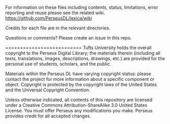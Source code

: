 
For information on these files including contents, status, limitations, error reporting and reuse please see the related wiki. https://github.com/PerseusDL/lexica/wiki

Credits for each file are in the relevant directories.

Questions or comments? Please create an issue in this repo.

==========================
Tufts University holds the overall copyright to the Perseus Digital Library; the materials therein (including all texts, translations, images, descriptions, drawings, etc.) are provided for the personal use of students, scholars, and the public.

Materials within the Perseus DL have varying copyright status: please contact the project for more information about a specific component or object. Copyright is protected by the copyright laws of the United States and the Universal Copyright Convention.

Unless otherwise indicated, all contents of this repository are licensed under a Creative Commons Attribution-ShareAlike 3.0 United States License. You must offer Perseus any modifications you make. Perseus provides credit for all accepted changes. 
